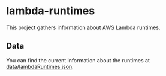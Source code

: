 # lambda-runtimes
This project gathers information about AWS Lambda runtimes.

## Data
You can find the current information about the runtimes at [data/lambdaRuntimes.json](data/lambdaRuntimes.json).
